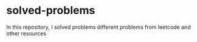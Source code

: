 # solved-problems
In this repository, I solved problems different problems from leetcode and other resources
